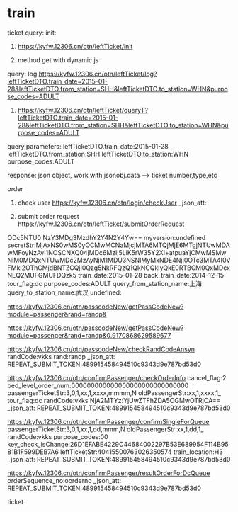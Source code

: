 train
=====
ticket query: 
init:
1. https://kyfw.12306.cn/otn/leftTicket/init

2. method get with dynamic js

query:
log 
https://kyfw.12306.cn/otn/leftTicket/log?leftTicketDTO.train_date=2015-01-28&leftTicketDTO.from_station=SHH&leftTicketDTO.to_station=WHN&purpose_codes=ADULT

1. https://kyfw.12306.cn/otn/leftTicket/queryT?leftTicketDTO.train_date=2015-01-28&leftTicketDTO.from_station=SHH&leftTicketDTO.to_station=WHN&purpose_codes=ADULT

query parameters:
leftTicketDTO.train_date:2015-01-28
leftTicketDTO.from_station:SHH
leftTicketDTO.to_station:WHN
purpose_codes:ADULT

response:
json object,  work with jsonobj.data --> ticket number,type,etc

order
1. check user
https://kyfw.12306.cn/otn/login/checkUser
_json_att:

2. submit order request
https://kyfw.12306.cn/otn/leftTicket/submitOrderRequest

ODc5NTU0:NzY3MDg3MzdhY2Y4N2Y4Yw==
myversion:undefined
secretStr:MjAxNS0wMS0yOCMwMCNaMjcjMTA6MTQjMjE6MTgjNTUwMDAwMFoyNzAyI1NOSCNXQ04jMDc6MzIj5LiK5rW35Y2XI+atpuaYjCMwMSMwNiM0MDQxNTUwMDc2MzAyNjM1MDU3NSNIMyMxNDE4NjI0OTc3MTA4I0VFMkI2OThCMjdBNTZCQjI0Qzg5NkRFQzQ1QkNCQkIyQkE0RTBCM0QxMDcxNEQ2MUFGMUFDQzk5
train_date:2015-01-28
back_train_date:2014-12-15
tour_flag:dc
purpose_codes:ADULT
query_from_station_name:上海
query_to_station_name:武汉
undefined:


https://kyfw.12306.cn/otn/passcodeNew/getPassCodeNew?module=passenger&rand=randp&


https://kyfw.12306.cn/otn/passcodeNew/getPassCodeNew?module=passenger&rand=randp&0.9170868629589677

https://kyfw.12306.cn/otn/passcodeNew/checkRandCodeAnsyn
randCode:vkks
rand:randp
_json_att:
REPEAT_SUBMIT_TOKEN:489915458494510c9343d9e787bd53d0

https://kyfw.12306.cn/otn/confirmPassenger/checkOrderInfo
cancel_flag:2
bed_level_order_num:000000000000000000000000000000
passengerTicketStr:3,0,1,xx,1,xxxx,mmmm,N
oldPassengerStr:xx,1,xxxx,1_
tour_flag:dc
randCode:vkks
NjA2MTYz:YjUwZTFhZDA5OGMwOTRjOA==
_json_att:
REPEAT_SUBMIT_TOKEN:489915458494510c9343d9e787bd53d0

https://kyfw.12306.cn/otn/confirmPassenger/confirmSingleForQueue
passengerTicketStr:3,0,1,xx,1,dd,mmm,N
oldPassengerStr:xx,1,dd,1_
randCode:vkks
purpose_codes:00
key_check_isChange:26D1EFABE4229C44684002297B53E689954F114B9581B1F599DEB7A6
leftTicketStr:40415500763026350574
train_location:H3
_json_att:
REPEAT_SUBMIT_TOKEN:489915458494510c9343d9e787bd53d0

https://kyfw.12306.cn/otn/confirmPassenger/resultOrderForDcQueue
orderSequence_no:oorderno
_json_att:
REPEAT_SUBMIT_TOKEN:489915458494510c9343d9e787bd53d0



ticket
